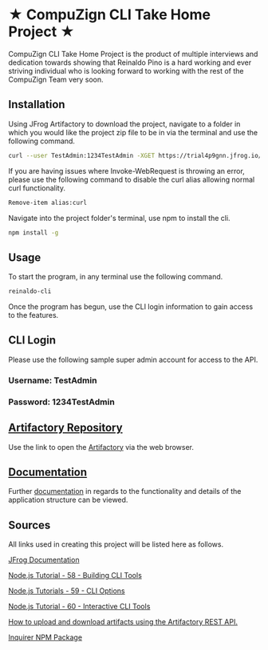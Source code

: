 # ★ CompuZign CLI Take Home Project ★

CompuZign CLI Take Home Project is the product of multiple interviews and dedication towards showing that Reinaldo Pino is a hard working and ever striving individual who is looking forward to working with the rest of the CompuZign Team very soon.

## Installation

Using JFrog Artifactory to download the project, navigate to a folder in which you would like the project zip file to be in via the terminal and use the following command.

```bash
curl --user TestAdmin:1234TestAdmin -XGET https://trial4p9gnn.jfrog.io/artifactory/reinaldo-cli-npm-local/compuzign-project.zip --output compuzign-project.zip
```

If you are having issues where Invoke-WebRequest is throwing an error, please use the following command to disable the curl alias allowing normal curl functionality.

```bash
Remove-item alias:curl
```

Navigate into the project folder's terminal, use npm to install the cli.

```bash
npm install -g
```

## Usage

To start the program, in any terminal use the following command.

```bash
reinaldo-cli
```

Once the program has begun, use the CLI login information to gain access to the features.

## CLI Login

Please use the following sample super admin account for access to the API.

### Username: TestAdmin

### Password: 1234TestAdmin

## [Artifactory Repository](https://trial4p9gnn.jfrog.io)

Use the link to open the [Artifactory](https://trial4p9gnn.jfrog.io) via the web browser.

## [Documentation](https://docs.google.com/document/d/1B7toXDDQHHDQP-SAn5ICr1HoLH7LoTRwvJUJ9J7-Y88/edit?usp=sharing)

Further [documentation](https://docs.google.com/document/d/1B7toXDDQHHDQP-SAn5ICr1HoLH7LoTRwvJUJ9J7-Y88/edit?usp=sharing) in regards to the functionality and details of the application structure can be viewed.

## Sources

All links used in creating this project will be listed here as follows.

[JFrog Documentation](https://jfrog.com/help/r/jfrog-rest-apis/repositories?tocId=cz2A_OsjoOysuLs_~gcTHw)

[Node.js Tutorial - 58 - Building CLI Tools](https://www.youtube.com/watch?v=y-zS9XV_kRM&ab_channel=Codevolution)

[Node.js Tutorials - 59 - CLI Options](https://www.youtube.com/watch?v=oIg08Z0bqsY&ab_channel=Codevolution)

[Node.js Tutorial - 60 - Interactive CLI Tools](https://www.youtube.com/watch?v=sJdqdGxRbXY&t=1s&ab_channel=Codevolution)

[How to upload and download artifacts using the Artifactory REST API.](https://www.youtube.com/watch?v=peSN5YroC8M&ab_channel=JFrog)

[Inquirer NPM Package](https://www.npmjs.com/package/inquirer?activeTab=readme#question)
